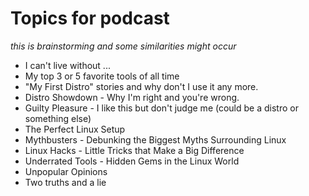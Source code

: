 # Topics for podcast

*this is brainstorming and some similarities might occur*

* I can't live without ... 
* My top 3 or 5 favorite tools of all time
* "My First Distro" stories and why don't I use it any more.
* Distro Showdown - Why I'm right and you're wrong. 
* Guilty Pleasure - I like this but don't judge me (could be a distro or something else)
* The Perfect Linux Setup
* Mythbusters - Debunking the Biggest Myths Surrounding Linux
* Linux Hacks - Little Tricks that Make a Big Difference
* Underrated Tools - Hidden Gems in the Linux World
* Unpopular Opinions
* Two truths and a lie 
